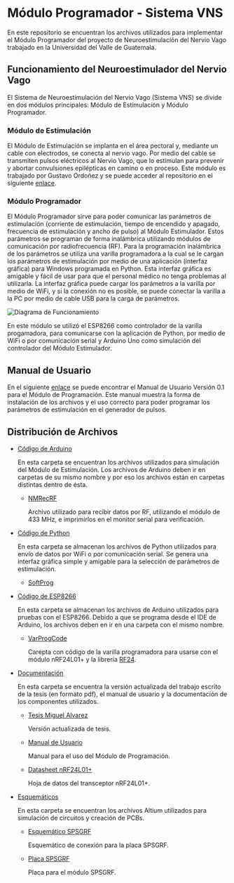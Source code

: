 # Módulo Programador - Sistema VNS

En este repositorio se encuentran los archivos utilizados para implementar el Módulo Programador del proyecto de Neuroestimulación del Nervio Vago trabajado en la Universidad del Valle de Guatemala. 

## Funcionamiento del Neuroestimulador del Nervio Vago
El Sistema de Neuroestimulación del Nervio Vago (Sistema VNS) se divide en dos módulos principales: Módulo de Estimulación y Módulo Programador. 

### Módulo de Estimulación 
El Módulo de Estimulación se implanta en el área pectoral y, mediante un cable con electrodos, se conecta al nervio vago. Por medio del cable se transmiten pulsos eléctricos al Nervio Vago, que lo estimulan para prevenir y abortar convulsiones epilépticas en camino o en proceso. Este módulo es trabajado por Gustavo Ordoñez y se puede acceder al repositorio en el siguiente [enlace](https://github.com/larivera-UVG/Estimulador-Nervio-Vago/tree/master/Estimulador).

### Módulo Programador
El Módulo Programador sirve para poder comunicar las parámetros de estimulación (corriente de estimulación, tiempo de encendido y apagado, frecuencia de estimulación y ancho de pulso) al Módulo Estimulador. Estos parámetros se programan de forma inalámbrica utilizando módulos de comunicación por radiofrecuencia (RF). Para la programación inalámbrica de los parámetros se utiliza una varilla programadora a la cual se le cargan los parámetros de estimulación por medio de una aplicación (interfaz gráfica) para Windows programada en Python. Esta interfaz gráfica es amigable y fácil de usar para que el personal médico no tenga problemas al utilizarla. La interfaz gráfica puede cargar los parámetros a la varilla por medio de WiFi, y si la conexión no es posible, se puede conectar la varilla a la PC por medio de cable USB para la carga de parámetros. 

![Diagrama de Funcionamiento](https://github.com/larivera-UVG/Estimulador-Nervio-Vago/blob/master/Programador/Im%C3%A1genes/Prototipo%20nRF24L.png)

En este módulo se utilizó el ESP8266 como controlador de la varilla progamadora, para comunicarse con la aplicación de Python, por medio de WiFi o por comunicación serial y  Arduino Uno como simulación del controlador del Módulo Estimulador.

## Manual de Usuario 

En el siguiente [enlace](https://github.com/larivera-UVG/Estimulador-Nervio-Vago/tree/master/Programador/Documentación/Manual%20de%20Usuario%20-%20Módulo%20de%20Programación%20V%200.1.pdf) se puede encontrar el Manual de Usuario Versión 0.1 para el Módulo de Programación. Este manual muestra la forma de instalación de los archivos y el uso correcto para poder programar los parámetros de estimulación en el generador de pulsos. 

## Distribución de Archivos
* [Código de Arduino](https://github.com/larivera-UVG/Estimulador-Nervio-Vago/tree/master/Programador/Codigo-Arduino)

  En esta carpeta se encuentran los archivos utilizados para simulación del Módulo de Estimulación. Los archivos de Arduino deben ir en carpetas de su mismo nombre y     por eso los archivos están en carpetas distintas dentro de ésta. 

  * [NMRecRF](https://github.com/larivera-UVG/Estimulador-Nervio-Vago/tree/master/Programador/Codigo-Arduino/NMRecRF)

      Archivo utilizado para recibir datos por RF, utilizando el módulo de 433 MHz, e imprimirlos en el monitor serial para verificación.
        
* [Código de Python](https://github.com/larivera-UVG/Estimulador-Nervio-Vago/tree/master/Programador/Codigo-Python.py)

    En esta carpeta se almacenan los archivos de Python utilizados para envío de datos por WiFi o por comunicación serial. Se genera una interfaz gráfica simple y amigable para la selección de parámetros de estimulación. 
    
  * [SoftProg](https://github.com/larivera-UVG/Estimulador-Nervio-Vago/tree/master/Programador/Codigo-Python/SoftProg.py)
  
* [Código de ESP8266](https://github.com/larivera-UVG/Estimulador-Nervio-Vago/tree/master/Programador/Codigo-ESP8266)
  
    En esta carpeta se almacenan los archivos de Arduino utilizados para pruebas con el ESP8266. Debido a que se programa desde el IDE de Arduino, los archivos deben en ir en una carpeta con el mismo nombre.
    
  * [VarProgCode](https://github.com/larivera-UVG/Estimulador-Nervio-Vago/tree/master/Programador/Codigo-ESP8266/VarProgCode)
  
      Carepta con código de la varilla programadora para usarse con el módulo nRF24L01+ y la librería [RF24](http://tmrh20.github.io/RF24/index.html).

* [Documentación](https://github.com/larivera-UVG/Estimulador-Nervio-Vago/tree/master/Programador/Documentación)

    En esta carpeta se encuentra la versión actualizada del trabajo escrito de la tesis (en formato pdf), el manual de usuario y la documentación de los componentes utilizados. 
    
  * [Tesis Miguel Alvarez](https://github.com/larivera-UVG/Estimulador-Nervio-Vago/tree/master/Programador/Documentación/Tesis%20Miguel%20Alvarez.pdf)
      
      Versión actualizada de tesis.     

  * [Manual de Usuario](https://github.com/larivera-UVG/Estimulador-Nervio-Vago/tree/master/Programador/Documentación/Manual%20de%20Usuario%20-%20Módulo%20de%20Programación%20V%200.1.pdf)
      
      Manual para el uso del Módulo de Programación.

  * [Datasheet nRF24L01+](https://github.com/larivera-UVG/Estimulador-Nervio-Vago/tree/master/Programador/Documentación/nRF24L01DataSheet.pdf)
      
      Hoja de datos del transceptor nRF24L01+. 

  
* [Esquemáticos](https://github.com/larivera-UVG/Estimulador-Nervio-Vago/tree/master/Programador/Esquemáticos)

    En esta carpeta se encuentran los archivos Altium utilizados para simulación de circuitos y creación de PCBs.
    
  * [Esquemático SPSGRF](https://github.com/larivera-UVG/Estimulador-Nervio-Vago/tree/master/Programador/Esquemáticos/SPSGRFSheet.SchDoc)
  
      Esquemático de conexión para la placa SPSGRF. 

  * [Placa SPSGRF](https://github.com/larivera-UVG/Estimulador-Nervio-Vago/tree/master/Programador/Esquemáticos/SPSGRFpcb.PcbDoc)
  
      Placa para el módulo SPSGRF. 
